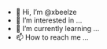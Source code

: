 - 👋 Hi, I’m @xbeelze
- 👀 I’m interested in ...
- 🌱 I’m currently learning ...
- 📫 How to reach me ...

<!---
xbeelze/xbeelze is a ✨ special ✨ repository because its `README.md` (this file) appears on your GitHub profile.
You can click the Preview link to take a look at your changes.
--->
